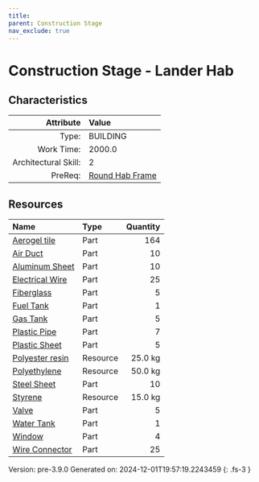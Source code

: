 ```yaml
---
title: 
parent: Construction Stage
nav_exclude: true
---
```

# Construction Stage - Lander Hab


## Characteristics

| Attribute      | Value |
|--------:|:------|
|Type:|BUILDING|
|Work Time:|2000.0|
|Architectural Skill:|2|
|PreReq:|[Round Hab Frame](../construction/round-hab-frame.html)|

## Resources

| Name | Type | Quantity |
|:-----|:-----|-----:|
|[Aerogel tile](../part/aerogel-tile.html)|Part|164|
|[Air Duct](../part/air-duct.html)|Part|10|
|[Aluminum Sheet](../part/aluminum-sheet.html)|Part|10|
|[Electrical Wire](../part/electrical-wire.html)|Part|25|
|[Fiberglass](../part/fiberglass.html)|Part|5|
|[Fuel Tank](../part/fuel-tank.html)|Part|1|
|[Gas Tank](../part/gas-tank.html)|Part|5|
|[Plastic Pipe](../part/plastic-pipe.html)|Part|7|
|[Plastic Sheet](../part/plastic-sheet.html)|Part|5|
|[Polyester resin](../resource/polyester-resin.html)|Resource|25.0 kg|
|[Polyethylene](../resource/polyethylene.html)|Resource|50.0 kg|
|[Steel Sheet](../part/steel-sheet.html)|Part|10|
|[Styrene](../resource/styrene.html)|Resource|15.0 kg|
|[Valve](../part/valve.html)|Part|5|
|[Water Tank](../part/water-tank.html)|Part|1|
|[Window](../part/window.html)|Part|4|
|[Wire Connector](../part/wire-connector.html)|Part|25|



Version: pre-3.9.0 Generated on: 2024-12-01T19:57:19.2243459
{: .fs-3 }